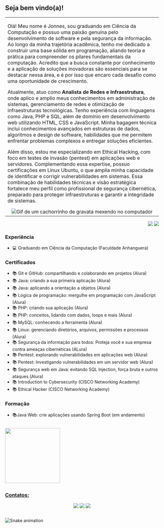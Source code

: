 ## Seja bem vindo(a)!

<p align="right">
<table width="100%">
<tr><td valign="top" width="50%">



Olá! Meu nome é Jonnes, sou graduando em Ciência da Computação e possuo uma paixão genuína pelo desenvolvimento de software e pela segurança da informação. Ao longo da minha trajetória acadêmica, tenho me dedicado a construir uma base sólida em programação, aliando teoria e prática para compreender os pilares fundamentais da computação. Acredito que a busca constante por conhecimento e a aplicação de soluções inovadoras são essenciais para se destacar nessa área, e é por isso que encaro cada desafio como uma oportunidade de crescimento.

Atualmente, atuo como **Analista de Redes e Infraestrutura**, onde aplico e amplio meus conhecimentos em administração de sistemas, gerenciamento de redes e otimização de infraestruturas tecnológicas. Tenho experiência com linguagens como Java, PHP e SQL, além de domínio em desenvolvimento web utilizando HTML, CSS e JavaScript. Minha bagagem técnica inclui conhecimentos avançados em estruturas de dados, algoritmos e design de software, habilidades que me permitem enfrentar problemas complexos e entregar soluções eficientes.

Além disso, estou me especializando em Ethical Hacking, com foco em testes de invasão (pentest) em aplicações web e servidores. Complementando essa expertise, possuo certificações em Linux Ubuntu, o que amplia minha capacidade de identificar e corrigir vulnerabilidades em sistemas. Essa combinação de habilidades técnicas e visão estratégica fortalece meu perfil como profissional de segurança cibernética, preparado para proteger infraestruturas e garantir a integridade de sistemas.


  
<div align="center"> 
  <img src="https://i.giphy.com/media/v1.Y2lkPTc5MGI3NjExYzlhaTkwODhua2V0YmE3azlidGs0MTFpOXIzZzkzMnd4MzVhdmdjZyZlcD12MV9pbnRlcm5hbF9naWZfYnlfaWQmY3Q9Zw/HscDLzkO8EOTmgkhQP/giphy.gif" alt="Gif de um cachorrinho de gravata mexendo no computador">
</div>

</td></tr>
</table>
</p>

<p align="right">
<img src="https://views.whatilearened.today/views/github/jonnes-santos/views.svg"> <a href="https://github.com/jonnes-santos/"><img src="https://img.shields.io/github/followers/jonnes-santos?color=%234CC61E&label=GitHub%20Followers%20%3A"/></a>
</p>

### Experiência 
- 💻 Graduando em Ciência da Computação (Faculdade Anhanguera)
  
### Certificados
- 📚 Git e GitHub: compartilhando e colaborando em projetos (Alura)
- 📚 Java: criando a sua primeira aplicação (Alura)
- 📚 Java: aplicando a orientação a objetos (Alura)
- 📚 Lógica de programação: mergulhe em programação com JavaScript (Alura)
- 📚 PHP: criando sua aplicação (Alura)
- 📚 PHP: conceitos, lidando com dados, loops e mais (Alura)
- 📚 MySQL: conhecendo a ferramenta (Alura)
- 📚 Linux: gerenciando diretórios, arquivos, permissões e processos (Alura)
- 📚 Segurança da informação para todos: Proteja você e sua empresa contra ameaças cibernéticas (ALura)
- 📚 Pentest: explorando vulnerabilidades em aplicações web (Alura)
- 📚 Pentest: Investigando vulnerabilidades em um servidor web (Alura)
- 📚 Segurança web em Java: evitando SQL Injection, força bruta e outros ataques (Alura)
- 📚 Introduction to Cybersecurity (CISCO Networking Academy)
- 📚 Ethical Hacker (CISCO Networking Academy)
  
### Formação
- 📚Java Web: crie aplicações usando Spring Boot (em andamento)













##
<div>
  <a href="https://github.com/jonnes-santos">
  <img height="180em" src="https://github-readme-stats.vercel.app/api/top-langs/?username=jonnes-santos&layout=compact&langs_count=7&theme=dracula"/>
  
</div>

##
### Contatos:
<div align="center"> 
  <a href="https://www.instagram.com/john1santoz/" target="_blank"><img src="https://img.shields.io/badge/-Instagram-%23E4405F?style=for-the-badge&logo=instagram&logoColor=white" target="_blank"></a> 
  <a href = "mailto:jonnes.santos01@gmail.com"><img src="https://img.shields.io/badge/-Gmail-%23333?style=for-the-badge&logo=gmail&logoColor=white" target="_blank"></a>
  <a href="https://www.linkedin.com/in/jonnes-santos" target="_blank"><img src="https://img.shields.io/badge/-LinkedIn-%230077B5?style=for-the-badge&logo=linkedin&logoColor=white" target="_blank"></a> 
</div>

##
  ![Snake animation](https://github.com/camilafernanda/camilafernanda/blob/output/github-contribution-grid-snake.svg)
  

